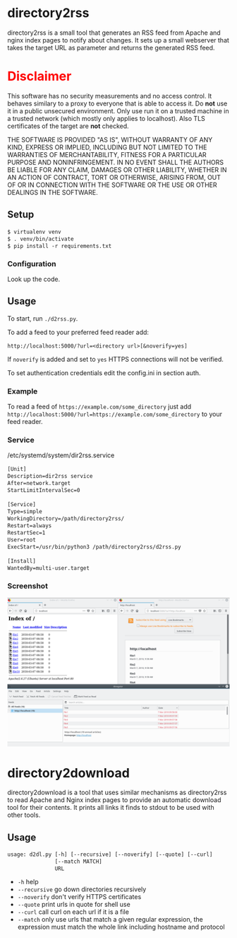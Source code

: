 # directory2rss

directory2rss is a small tool that generates an RSS feed from Apache and nginx index pages to notify about changes.
It sets up a small webserver that takes the target URL as parameter and returns the generated RSS feed.

<h1 style="color:red">Disclaimer</h1>

This software has no security measurements and no access control.
It behaves similary to a proxy to everyone that is able to access it.
Do <b>not</b> use it in a public unsecured environment.
Only use run it on a trusted machine in a trusted network (which mostly only applies to localhost).
Also TLS certificates of the target are <b>not</b> checked.

THE SOFTWARE IS PROVIDED "AS IS", WITHOUT WARRANTY OF ANY KIND,
EXPRESS OR IMPLIED, INCLUDING BUT NOT LIMITED TO THE WARRANTIES OF
MERCHANTABILITY, FITNESS FOR A PARTICULAR PURPOSE AND NONINFRINGEMENT.
IN NO EVENT SHALL THE AUTHORS BE LIABLE FOR ANY CLAIM, DAMAGES OR
OTHER LIABILITY, WHETHER IN AN ACTION OF CONTRACT, TORT OR OTHERWISE,
ARISING FROM, OUT OF OR IN CONNECTION WITH THE SOFTWARE OR THE USE OR
OTHER DEALINGS IN THE SOFTWARE.

## Setup

```
$ virtualenv venv
$ . venv/bin/activate
$ pip install -r requirements.txt
```

### Configuration

 Look up the code.

## Usage

To start, run `./d2rss.py`.

To add a feed to your preferred feed reader add:
```
http://localhost:5000/?url=<directory url>[&noverify=yes]
```

If `noverify` is added and set to `yes` HTTPS connections will not be verified.

To set authentication credentials edit the config.ini in section auth.

### Example

To read a feed of `https://example.com/some_directory` just add `http://localhost:5000/?url=https://example.com/some_directory` to your feed reader.

### Service

/etc/systemd/system/dir2rss.service

```
[Unit]
Description=dir2rss service
After=network.target
StartLimitIntervalSec=0

[Service]
Type=simple
WorkingDirectory=/path/directory2rss/
Restart=always
RestartSec=1
User=root
ExecStart=/usr/bin/python3 /path/directory2rss/d2rss.py

[Install]
WantedBy=multi-user.target
```

### Screenshot

![directory2rss on firefox and akregator](https://github.com/jklmnn/directory2rss/raw/master/d2rss.png)

# directory2download

directory2download is a tool that uses similar mechanisms as directory2rss to read Apache and Nginx index pages to provide an automatic download tool for their contents. It prints all links it finds to stdout to be used with other tools.

## Usage

```
usage: d2dl.py [-h] [--recursive] [--noverify] [--quote] [--curl]
               [--match MATCH]
               URL
```
 - `-h` help
 - `--recursive` go down directories recursively
 - `--noverify` don't verify HTTPS certificates
 - `--quote` print urls in quote for shell use
 - `--curl` call curl on each url if it is a file
 - `--match` only use urls that match a given regular expression, the expression must match the whole link including hostname and protocol

